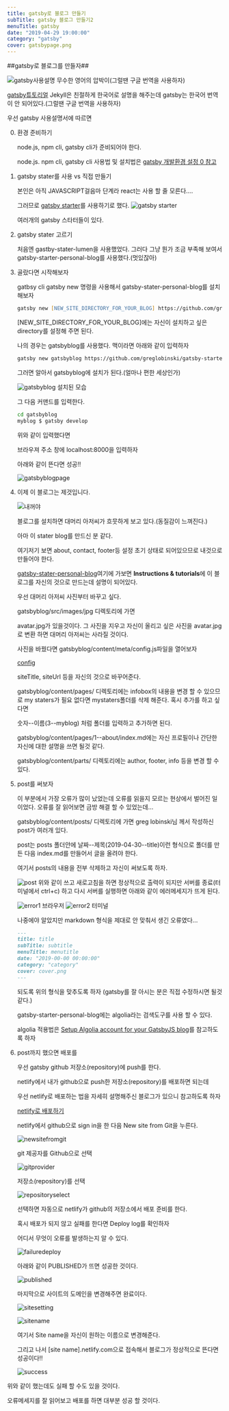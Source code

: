 ```yaml
---
title: gatsby로 블로그 만들기
subTitle: gatsby 블로그 만들기2
menuTitle: gatsby
date: "2019-04-29 19:00:00"
category: "gatsby"
cover: gatsbypage.png
---
```


##gatsby로 블로그를 만들자##

![gatsby사용설명](gatsbypage.png)
무수한 영어의 압박이(그럴땐 구글 번역을 사용하자)

[gatsby튜토리얼](https://www.gatsbyjs.org/tutorial/)
Jekyll은 친절하게 한국어로 설명을 해주는데 gatsby는 한국어 번역이 안 되어있다.(그럴땐 구글 번역을 사용하자)

우선 gatsby 사용설명서에 따르면

0. 환경 준비하기

   node.js, npm cli, gatsby cli가 준비되어야 한다.

   node.js. npm cli, gatsby cli 사용법 및 설치법은
   [gatsby 개발환경 설정 0 참고](https://www.gatsbyjs.org/tutorial/part-zero/)

1. gatsby stater를 사용 vs 직접 만들기

   본인은 아직 JAVASCRIPT걸음마 단계라 react는 사용 할 줄 모른다....

   그러므로 [gatsby starter](https://www.gatsbyjs.org/starters/?v=2)를 사용하기로 했다.
   ![gatsby starter](gatsbystarter.png)

   여러개의 gatsby 스타터들이 있다.

1. gatsby stater 고르기

   처음엔 gastby-stater-lumen을 사용했었다.
   그러다 그냥 뭔가 조금 부족해 보여서 gatsby-starter-personal-blog를 사용했다.(멋있잖아)

1. 골랐다면 시작해보자

   gatbsy cli gatsby new 명령을 사용해서 gatsby-stater-personal-blog를 설치해보자

   ```zsh
   gatsby new [NEW_SITE_DIRECTORY_FOR_YOUR_BLOG] https://github.com/greglobinski/gatsby-starter-personal-blog.git
   ```

   [NEW_SITE_DIRECTORY_FOR_YOUR_BLOG]에는 자신이 설치하고 싶은 directory를 설정해 주면 된다.

   나의 경우는 gatsbyblog를 사용했다. 맥이라면 아래와 같이 입력하자

   ```zsh
   gatsby new gatsbyblog https://github.com/greglobinski/gatsby-starter-personal-blog.git
   ```

   그러면 알아서 gatsbyblog에 설치가 된다.(얼마나 편한 세상인가)

   ![gatsbyblog](myblog.png) 설치된 모습

   그 다음 커맨드를 입력한다.

   ```zsh
   cd gatsbyblog
   myblog $ gatsby develop
   ```

   위와 같이 입력했다면

   브라우져 주소 창에 localhost:8000을 입력하자

   아래와 같이 뜬다면 성공!!

   ![gatsbyblogpage](gatsbyblogpage.png)

1. 이제 이 블로그는 제것입니다.

   ![내꺼야](itsmine.jpg)

   블로그를 설치하면 대머리 아저씨가 흐뭇하게 보고 있다.(동질감이 느껴진다.)

   아마 이 stater blog를 만드신 분 같다.

   여기저기 보면 about, contact, footer등 설정 초기 상태로 되어있으므로 내것으로 만들어야 한다.

   [gatsby-stater-personal-blog](https://github.com/greglobinski/gatsby-starter-personal-blog)여기에 가보면 **Instructions & tutorials**에 이 블로그를 자신의 것으로 만드는데 설명이 되어있다.

   우선 대머리 아저씨 사진부터 바꾸고 싶다.

   gatsbyblog/src/images/jpg 디렉토리에 가면

   avatar.jpg가 있을것이다. 그 사진을 지우고 자신이 올리고 싶은 사진을 avatar.jpg로 변환 하면 대머리 아저씨는 사라질 것이다.

   사진을 바꿨다면 gatsbyblog/content/meta/config.js파일을 열어보자

   [config](config.png)

   siteTitle, siteUrl 등을 자신의 것으로 바꾸어준다.

   gatsbyblog/content/pages/ 디렉토리에는 infobox의 내용을 변경 할 수 있으므로 my staters가 필요 없다면 mystaters폴더를 삭제 해준다. 혹시 추가를 하고 싶다면

   숫자--이름(3--myblog) 처럼 폴더를 입력하고 추가하면 된다.

   gatsbyblog/content/pages/1--about/index.md에는 자신 프로필이나 간단한 자신에 대한 설명을 쓰면 될것 같다.

   gatsbyblog/content/parts/ 디렉토리에는 author, footer, info 등을 변경 할 수 있다.

1. post를 써보자

   이 부분에서 가장 오류가 많이 났었는데 오류를 읽을지 모르는 현상에서 벌어진 일이었다. 오류를 잘 읽어보면 금방 해결 할 수 있었는데...

   gatsbyblog/content/posts/ 디렉토리에 가면 greg lobinski님 께서 작성하신 post가 여러개 있다.

   post는 posts 폴더안에 날짜--제목(2019-04-30--title)이런 형식으로 폴더를 만든 다음 index.md를 만들어서 글을 올려야 한다.

   여기서 posts의 내용을 전부 삭제하고 자신이 써보도록 하자.

   ![post](posts.png) 위와 같이 쓰고 새로고침을 하면 정상적으로 출력이 되지만 서버를 종료(터미널에서 ctrl+c) 하고 다시 서버를 실행하면 아래와 같이 에러메세지가 뜨게 된다.

   ![error1](error1.png) 브라우저
   ![error2](error2.png) 터미널

   나중에야 알았지만 markdown 형식을 제대로 안 맞춰서 생긴 오류였다...

   ```md
   ---
   title: title
   subTitle: subtitle
   menuTitle: menutitle
   date: "2019-00-00 00:00:00"
   category: "category"
   cover: cover.png
   ---
   ```

   되도록 위의 형식을 맞추도록 하자 (gatsby를 잘 아시는 분은 직접 수정하시면 될것 같다.)

   gatsby-starter-personal-blog에는 algolia라는 검색도구를 사용 할 수 있다.

   algolia 적용법은 [Setup Algolia account for your GatsbyJS blog](https://dev.greglobinski.com/setup-algolia-account/)를 참고하도록 하자

1. post까지 했으면 배포를

   우선 gatsby github 저장소(repository)에 push를 한다.

   netlify에서 내가 github으로 push한 저장소(repository)를 배포하면 되는데

   우선 netlify로 배포하는 법을 자세히 설명해주신 블로그가 있으니 참고하도록 하자

   [netlify로 배포하기](https://blog.outsider.ne.kr/1417)

   netlify에서 github으로 sign in을 한 다음 New site from Git을 누른다.

   ![newsitefromgit](netlify1.png)

   git 제공자를 Github으로 선택

   ![gitprovider](netlify2.png)

   저장소(repository)를 선택

   ![repositoryselect](netlify3.png)

   선택하면 자동으로 netlify가 github의 저장소에서 배포 준비를 한다.

   혹시 배포가 되지 않고 실패를 한다면 Deploy log를 확인하자

   어디서 무엇이 오류를 발생하는지 알 수 있다.

   ![failuredeploy](netlify4.png)

   아래와 같이 PUBLISHED가 뜨면 성공한 것이다.

   ![published](netlify5.png)

   마지막으로 사이트의 도메인을 변경해주면 완료이다.

   ![sitesetting](netlify6.png)

   ![sitename](netlify7.png)

   여기서 Site name을 자신이 원하는 이름으로 변경해준다.

   그리고 나서 [site name].netlify.com으로 접속해서 블로그가 정상적으로 뜬다면 성공이다!!

   ![success](gatsby.jpg)

위와 같이 했는데도 실패 할 수도 있을 것이다.

오류메세지를 잘 읽어보고 배포를 하면 대부분 성공 할 것이다.
